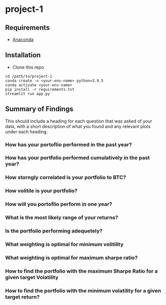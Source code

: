 # project-1

## Requirements
- [Anaconda](https://www.anaconda.com/products/individual)

## Installation
- Clone this repo
```
cd /path/to/project-1
conda create -n <your-env-name> python=3.9.5
conda activate <your-env-name>
pip install -r requirements.txt
streamlit run app.py
```
## Summary of Findings

This should include a heading for each question that was asked of your data, with a short description of what you found and any relevant plots under each heading.

### How has your portoflio performed in the past year?

### How has your portfolio performed cumulatively in the past year?

### How storngly correlated is your portfolio to BTC?

### How volitile is your portfolio?

### How will you portoflio perform in one year?

### What is the most likely range of your returns?

### Is the portfolio performing adequetely?

### What weighting is optimal for minimum volitility

### What weighting is optimal for maximum sharpe ratio?

### How to find the portfolio with the maximum Sharpe Ratio for a given target Volatility

### How to find the portfolio with the minimum volatility for a given target return?

